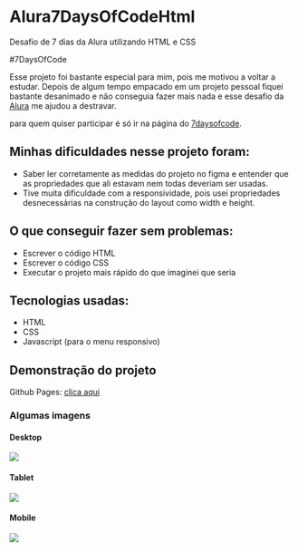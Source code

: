 # Alura7DaysOfCodeHtml
Desafio de 7 dias da Alura utilizando HTML e CSS

#7DaysOfCode

Esse projeto foi bastante especial para mim, pois me motivou a voltar a estudar.
Depois de algum tempo empacado em um projeto pessoal fiquei bastante desanimado e não conseguia fazer mais nada e esse desafio da [Alura](https://www.alura.com.br/) me ajudou a destravar.

para quem quiser participar é só ir na página do [7daysofcode](https://7daysofcode.io/).

## Minhas dificuldades nesse projeto foram:

- Saber ler corretamente as medidas do projeto no figma e entender que as propriedades que ali estavam nem todas deveriam ser usadas.
- Tive muita dificuldade com a responsividade, pois usei propriedades desnecessárias na construção do layout como width e height.

## O que conseguir fazer sem problemas:

- Escrever o código HTML
- Escrever o código CSS
- Executar o projeto mais rápido do que imaginei que seria

## Tecnologias usadas:

- HTML
- CSS
- Javascript (para o menu responsivo)

## Demonstração  do projeto

Github Pages: [clica aqui](https://jacksonadh.github.io/Alura7DaysOfCodeHtml/)

### Algumas imagens 

#### Desktop

![](https://github.com/jacksonadh/Alura7DaysOfCodeHtml/blob/master/img/img%20para%20readme/Desktop.png)

#### Tablet

![](https://github.com/jacksonadh/Alura7DaysOfCodeHtml/blob/master/img/img%20para%20readme/Tablet.png)

#### Mobile

![](https://github.com/jacksonadh/Alura7DaysOfCodeHtml/blob/master/img/img%20para%20readme/Mobile.png)

